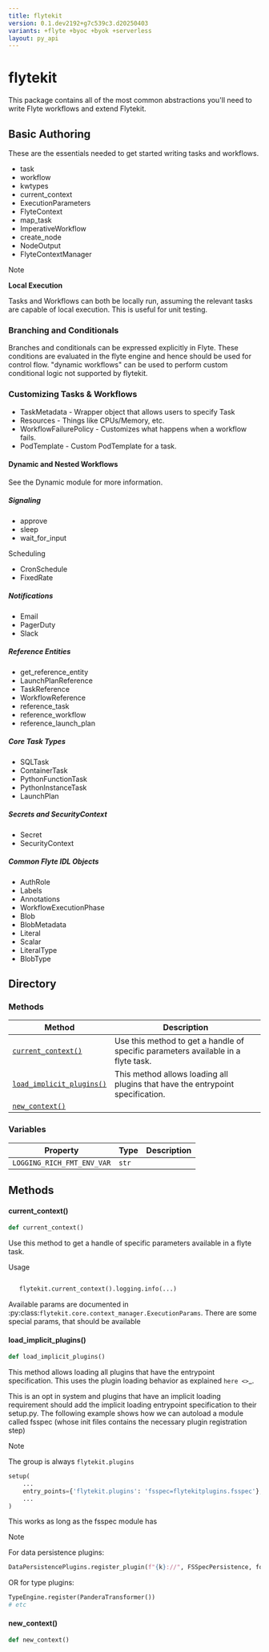 ```yaml
---
title: flytekit
version: 0.1.dev2192+g7c539c3.d20250403
variants: +flyte +byoc +byok +serverless
layout: py_api
---
```


# flytekit


This package contains all of the most common abstractions you'll need to write Flyte workflows and extend Flytekit.

## Basic Authoring


These are the essentials needed to get started writing tasks and workflows.

- task
- workflow
- kwtypes
- current_context
- ExecutionParameters
- FlyteContext
- map_task
- ImperativeWorkflow
- create_node
- NodeOutput
- FlyteContextManager

> [!NOTE]
> **Local Execution**
>
> Tasks and Workflows can both be locally run, assuming the relevant tasks are capable of local execution.
> This is useful for unit testing.


### Branching and Conditionals


Branches and conditionals can be expressed explicitly in Flyte. These conditions are evaluated
in the flyte engine and hence should be used for control flow. "dynamic workflows" can be used to perform custom conditional logic not supported by flytekit.


### Customizing Tasks & Workflows

- TaskMetadata - Wrapper object that allows users to specify Task
- Resources - Things like CPUs/Memory, etc.
- WorkflowFailurePolicy - Customizes what happens when a workflow fails.
- PodTemplate - Custom PodTemplate for a task.

#### Dynamic and Nested Workflows

See the Dynamic module for more information.


##### Signaling

- approve
- sleep
- wait_for_input

Scheduling

- CronSchedule
- FixedRate

##### Notifications

- Email
- PagerDuty
- Slack

##### Reference Entities

- get_reference_entity
- LaunchPlanReference
- TaskReference
- WorkflowReference
- reference_task
- reference_workflow
- reference_launch_plan

##### Core Task Types

- SQLTask
- ContainerTask
- PythonFunctionTask
- PythonInstanceTask
- LaunchPlan

##### Secrets and SecurityContext

- Secret
- SecurityContext


##### Common Flyte IDL Objects

- AuthRole
- Labels
- Annotations
- WorkflowExecutionPhase
- Blob
- BlobMetadata
- Literal
- Scalar
- LiteralType
- BlobType


## Directory

### Methods

| Method | Description |
|-|-|
| [`current_context()`](#current_context) | Use this method to get a handle of specific parameters available in a flyte task. |
| [`load_implicit_plugins()`](#load_implicit_plugins) | This method allows loading all plugins that have the entrypoint specification. |
| [`new_context()`](#new_context) |  |


### Variables

| Property | Type | Description |
|-|-|-|
| `LOGGING_RICH_FMT_ENV_VAR` | `str` |  |

## Methods

#### current_context()

```python
def current_context()
```
Use this method to get a handle of specific parameters available in a flyte task.

Usage

```python

   flytekit.current_context().logging.info(...)
```

Available params are documented in :py:class:`flytekit.core.context_manager.ExecutionParams`.
There are some special params, that should be available


#### load_implicit_plugins()

```python
def load_implicit_plugins()
```
This method allows loading all plugins that have the entrypoint specification. This uses the plugin loading
behavior as explained `here <>`_.

This is an opt in system and plugins that have an implicit loading requirement should add the implicit loading
entrypoint specification to their setup.py. The following example shows how we can autoload a module called fsspec
(whose init files contains the necessary plugin registration step)


> [!NOTE] 
> The group is always ``flytekit.plugins``


```python
setup(
    ...
    entry_points={'flytekit.plugins': 'fsspec=flytekitplugins.fsspec'},
    ...
)
```
This works as long as the fsspec module has

> [!NOTE] 
> For data persistence plugins:

```python
DataPersistencePlugins.register_plugin(f"{k}://", FSSpecPersistence, force=True)
```
OR for type plugins:

```python
TypeEngine.register(PanderaTransformer())
# etc
```


#### new_context()

```python
def new_context()
```
